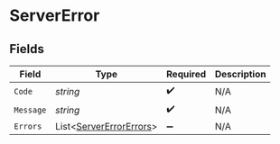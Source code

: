 # ServerError


## Fields

| Field                                                                   | Type                                                                    | Required                                                                | Description                                                             |
| ----------------------------------------------------------------------- | ----------------------------------------------------------------------- | ----------------------------------------------------------------------- | ----------------------------------------------------------------------- |
| `Code`                                                                  | *string*                                                                | :heavy_check_mark:                                                      | N/A                                                                     |
| `Message`                                                               | *string*                                                                | :heavy_check_mark:                                                      | N/A                                                                     |
| `Errors`                                                                | List<[ServerErrorErrors](../../Models/Components/ServerErrorErrors.md)> | :heavy_minus_sign:                                                      | N/A                                                                     |